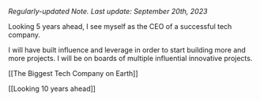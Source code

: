 _Regularly-updated Note. Last update: September 20th, 2023_

Looking 5 years ahead, I see myself as the CEO of a successful tech company.

I will have built influence and leverage in order to start building more and more projects. I will be on boards of multiple influential innovative projects.

[[The Biggest Tech Company on Earth]]

[[Looking 10 years ahead]]

